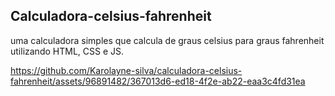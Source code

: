 ## Calculadora-celsius-fahrenheit
uma calculadora simples que calcula de graus celsius para graus fahrenheit utilizando HTML, CSS e JS.




https://github.com/Karolayne-silva/calculadora-celsius-fahrenheit/assets/96891482/367013d6-ed18-4f2e-ab22-eaa3c4fd31ea



